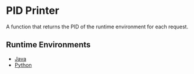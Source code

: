 # PID Printer
A function that returns the PID of the runtime environment for each request.

## Runtime Environments
- [Java](https://github.com/dfquaresma/openfaas-functions/tree/main-readme/pid-printer/pid-printer-java)
- [Python](https://github.com/dfquaresma/openfaas-functions/tree/main-readme/pid-printer/pid-printer-py)
